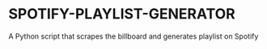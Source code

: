 # SPOTIFY-PLAYLIST-GENERATOR
A Python script that scrapes the billboard and generates playlist on Spotify
